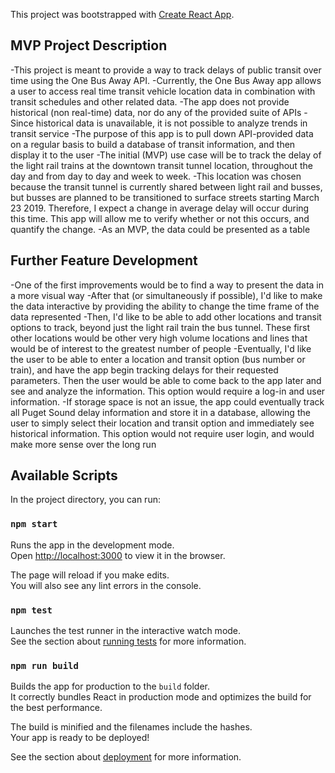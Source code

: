 This project was bootstrapped with [Create React App](https://github.com/facebook/create-react-app).

## MVP Project Description

-This project is meant to provide a way to track delays of public transit over time using the One Bus Away API.
-Currently, the One Bus Away app allows a user to access real time transit vehicle location data in combination with transit schedules and other related data. 
-The app does not provide historical (non real-time) data, nor do any of the provided suite of APIs
-Since historical data is unavailable, it is not possible to analyze trends in transit service
-The purpose of this app is to pull down API-provided data on a regular basis to build a database of transit information, and then display it to the user
-The initial (MVP) use case will be to track the delay of the light rail trains at the downtown transit tunnel location, throughout the day and from day to day and week to week. 
-This location was chosen because the transit tunnel is currently shared between light rail and busses, but busses are planned to be transitioned to surface streets starting March 23 2019. Therefore, I expect a change in average delay will occur during this time. This app will allow me to verify whether or not this occurs, and quantify the change. 
-As an MVP, the data could be presented as a table

## Further Feature Development

-One of the first improvements would be to find a way to present the data in a more visual way
-After that (or simultaneously if possible), I'd like to make the data interactive by providing the ability to change the time frame of the data represented
-Then, I'd like to be able to add other locations and transit options to track, beyond just the light rail train the bus tunnel. These first other locations would be other very high volume locations and lines that would be of interest to the greatest number of people
-Eventually, I'd like the user to be able to enter a location and transit option (bus number or train), and have the app begin tracking delays for their requested parameters. Then the user would be able to come back to the app later and see and analyze the information. This option would require a log-in and user information.
-If storage space is not an issue, the app could eventually track all Puget Sound delay information and store it in a database, allowing the user to simply select their location and transit option and immediately see historical information. This option would not require user login, and would make more sense over the long run

## Available Scripts

In the project directory, you can run:

### `npm start`

Runs the app in the development mode.<br>
Open [http://localhost:3000](http://localhost:3000) to view it in the browser.

The page will reload if you make edits.<br>
You will also see any lint errors in the console.

### `npm test`

Launches the test runner in the interactive watch mode.<br>
See the section about [running tests](https://facebook.github.io/create-react-app/docs/running-tests) for more information.

### `npm run build`

Builds the app for production to the `build` folder.<br>
It correctly bundles React in production mode and optimizes the build for the best performance.

The build is minified and the filenames include the hashes.<br>
Your app is ready to be deployed!

See the section about [deployment](https://facebook.github.io/create-react-app/docs/deployment) for more information.

